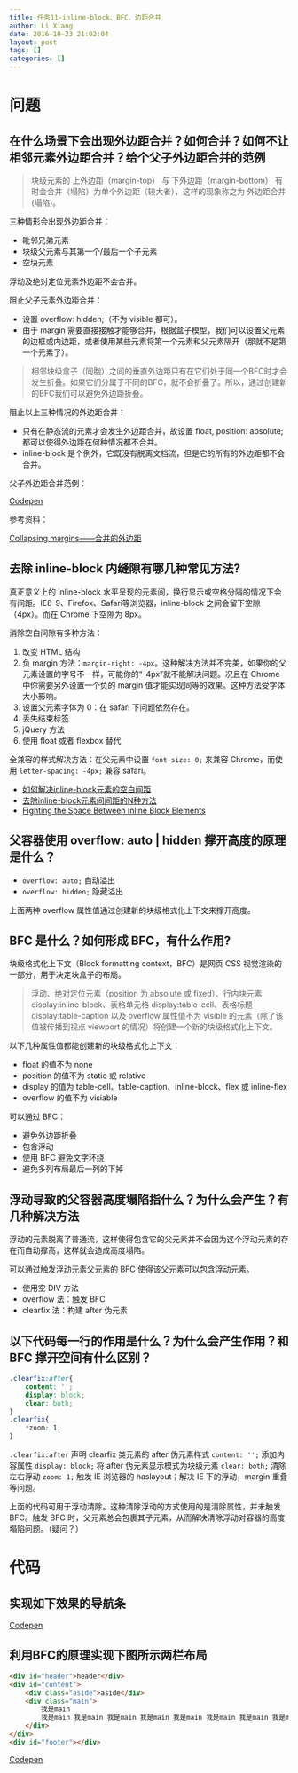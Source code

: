```yaml
---
title: 任务11-inline-block、BFC、边距合并
author: Li Xiang
date: 2016-10-23 21:02:04
layout: post
tags: []
categories: []
---
```


# 问题 #

## 在什么场景下会出现外边距合并？如何合并？如何不让相邻元素外边距合并？给个父子外边距合并的范例 ##

> 块级元素的 上外边距（margin-top） 与 下外边距（margin-bottom） 有时会合并（塌陷）为单个外边距（较大者），这样的现象称之为 外边距合并(塌陷)。

三种情形会出现外边距合并：

- 毗邻兄弟元素
- 块级父元素与其第一个/最后一个子元素
- 空块元素

浮动及绝对定位元素外边距不会合并。

阻止父子元素外边距合并：
- 设置 overflow: hidden;（不为 visible 都可）。
- 由于 margin 需要直接接触才能够合并，根据盒子模型，我们可以设置父元素的边框或内边距，或者使用某些元素将第一个元素和父元素隔开（那就不是第一个元素了）。

> 相邻块级盒子（同胞）之间的垂直外边距只有在它们处于同一个BFC时才会发生折叠。如果它们分属于不同的BFC，就不会折叠了。所以，通过创建新的BFC我们可以避免外边距折叠。

阻止以上三种情况的外边距合并：
- 只有在静态流的元素才会发生外边距合并，故设置 float, position: absolute; 都可以使得外边距在何种情况都不合并。
- inline-block 是个例外，它既没有脱离文档流，但是它的所有的外边距都不会合并。

父子外边距合并范例：

[Codepen](http://codepen.io/lix90/pen/ozOaLj?editors=1100#0)

参考资料：

[Collapsing margins——合并的外边距](http://geekplux.com/2014/03/14/collapsing_margins.html)

## 去除 inline-block 内缝隙有哪几种常见方法? ##

真正意义上的 inline-block 水平呈现的元素间，换行显示或空格分隔的情况下会有间距。IE8-9、Firefox、Safari等浏览器，inline-block 之间会留下空隙（4px）。而在 Chrome 下空隙为 8px。

消除空白间隙有多种方法：

1. 改变 HTML 结构
2. 负 margin 方法：`margin-right: -4px`。这种解决方法并不完美，如果你的父元素设置的字号不一样，可能你的“-4px”就不能解决问题。况且在 Chrome 中你需要另外设置一个负的 margin 值才能实现同等的效果。这种方法受字体大小影响。
3. 设置父元素字体为 0：在 safari 下问题依然存在。
4. 丢失结束标签
5. jQuery 方法
6. 使用 float 或者 flexbox 替代

全兼容的样式解决方法：在父元素中设置 `font-size: 0;` 来兼容 Chrome，而使用 `letter-spacing: -4px;` 兼容 safari。

- [如何解决inline-block元素的空白间距](http://www.w3cplus.com/css/fighting-the-space-between-inline-block-elements)
- [去除inline-block元素间间距的N种方法](http://www.zhangxinxu.com/wordpress/2012/04/inline-block-space-remove-%E5%8E%BB%E9%99%A4%E9%97%B4%E8%B7%9D/)
- [Fighting the Space Between Inline Block Elements](https://css-tricks.com/fighting-the-space-between-inline-block-elements/)


## 父容器使用 overflow: auto | hidden 撑开高度的原理是什么？ ##

- `overflow: auto;` 自动溢出
- `overflow: hidden;` 隐藏溢出

上面两种 overflow 属性值通过创建新的块级格式化上下文来撑开高度。

## BFC 是什么？如何形成 BFC，有什么作用? ##

块级格式化上下文（Block formatting context，BFC）是网页 CSS 视觉渲染的一部分，用于决定块盒子的布局。

> 浮动、绝对定位元素（position 为 absolute 或 fixed）、行内块元素 display:inline-block、表格单元格 display:table-cell、表格标题 display:table-caption 以及 overflow 属性值不为 visible 的元素（除了该值被传播到视点 viewport 的情况）将创建一个新的块级格式化上下文。

以下几种属性值都能创建新的块级格式化上下文：

- float 的值不为 none
- position 的值不为 static 或 relative
- display 的值为 table-cell、table-caption、inline-block、flex 或 inline-flex
- overflow 的值不为 visiable

可以通过 BFC：

- 避免外边距折叠
- 包含浮动
- 使用 BFC 避免文字环绕
- 避免多列布局最后一列的下掉

## 浮动导致的父容器高度塌陷指什么？为什么会产生？有几种解决方法 ##

浮动的元素脱离了普通流，这样使得包含它的父元素并不会因为这个浮动元素的存在而自动撑高，这样就会造成高度塌陷。

可以通过触发浮动元素父元素的 BFC 使得该父元素可以包含浮动元素。

- 使用空 DIV 方法
- overflow 法：触发 BFC
- clearfix 法：构建 after 伪元素

## 以下代码每一行的作用是什么？为什么会产生作用？和 BFC 撑开空间有什么区别？ ##

``` css
.clearfix:after{
    content: '';
    display: block;
    clear: both;
}
.clearfix{
    *zoom: 1;
}
```

`.clearfix:after` 声明 clearfix 类元素的 after 伪元素样式
`content: '';` 添加内容属性
`display: block;` 将 after 伪元素显示模式为块级元素
`clear: both;` 清除左右浮动
`zoom: 1;` 触发 IE 浏览器的 haslayout；解决 IE 下的浮动，margin 重叠等问题。

上面的代码可用于浮动清除。这种清除浮动的方式使用的是清除属性，并未触发 BFC。触发 BFC 时，父元素总会包裹其子元素，从而解决清除浮动对容器的高度塌陷问题。（疑问？）

# 代码 #

## 实现如下效果的导航条 ##

[Codepen](http://codepen.io/lix90/pen/GjLzVx)

## 利用BFC的原理实现下图所示两栏布局 ##

``` html
<div id="header">header</div>
<div id="content">
    <div class="aside">aside</div>
    <div class="main">
        我是main
        我是main 我是main 我是main 我是main 我是main 我是main 我是main 我是main 我是main 我是main 我是main...
    </div>
</div>
<div id="footer"></div>
```

[Codepen](http://codepen.io/lix90/pen/jrRRNA)
